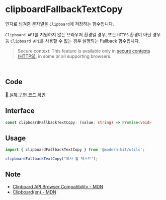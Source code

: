 # clipboardFallbackTextCopy

인자로 넘겨준 문자열을 `Clipboard`에 저장하는 함수입니다. 

`Clipboard API`를 지원하지 않는 브라우저 환경일 경우, 또는 `HTTPS` 환경이 아닌 경우 등 `Clipboard API`를 사용할 수 없는 경우 실행되는 Fallback 함수입니다.

> Secure context: This feature is available only in [secure contexts (HTTPS)](https://developer.mozilla.org/en-US/docs/Web/Security/Secure_Contexts), in some or all supporting browsers.

<br />

## Code
[🔗 실제 구현 코드 확인](https://github.com/modern-agile-team/modern-kit/blob/main/packages/utils/src/clipboard/clipboardFallbackTextCopy/index.ts)

## Interface
```ts title="typescript"
const clipboardFallbackTextCopy: (value: string) => Promise<void>
```

## Usage
```ts title="typescript"
import { clipboardFallbackTextCopy } from '@modern-kit/utils';

clipboardFallbackTextCopy("복사 할 텍스트");
```

## Note
- [Clipboard API Browser Compatibility - MDN](https://developer.mozilla.org/en-US/docs/Web/API/Clipboard#browser_compatibility)
- [Clipboard(en) - MDN](https://developer.mozilla.org/en-US/docs/Web/API/Clipboard)
